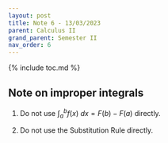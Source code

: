 ```yaml
---
layout: post
title: Note 6 - 13/03/2023
parent: Calculus II
grand_parent: Semester II
nav_order: 6
---
```


{% include toc.md %}

## Note on improper integrals

1. Do not use $\int_a^b f(x) \ dx = F(b) - F(a)$ directly.

2. Do not use the Substitution Rule directly.